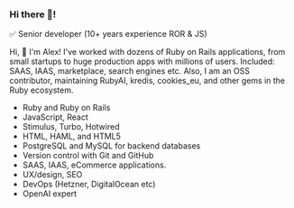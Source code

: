 ### Hi there 👋!

✅ Senior developer (10+ years experience ROR & JS)

Hi, 👋 I'm Alex! I've worked with dozens of Ruby on Rails applications, from small startups to huge production apps with millions of users. Included: SAAS, IAAS, marketplace, search engines etc. Also, I am an OSS contributor, maintaining RubyAI, kredis, cookies_eu, and other gems in the Ruby ecosystem.

- Ruby and Ruby on Rails
- JavaScript, React
- Stimulus, Turbo, Hotwired
- HTML, HAML, and HTML5
- PostgreSQL and MySQL for backend databases
- Version control with Git and GitHub
- SAAS, IAAS, eCommerce applications.
- UX/design, SEO
- DevOps (Hetzner, DigitalOcean etc)
- OpenAI expert


<!--
**a1xsh/a1xsh** is a ✨ _special_ ✨ repository because its `README.md` (this file) appears on your GitHub profile.

Here are some ideas to get you started:

- 🔭 I’m currently working on ...
- 🌱 I’m currently learning ...
- 👯 I’m looking to collaborate on ...
- 🤔 I’m looking for help with ...
- 💬 Ask me about ...
- 📫 How to reach me: ...
- 😄 Pronouns: ...
- ⚡ Fun fact: ...
-->
